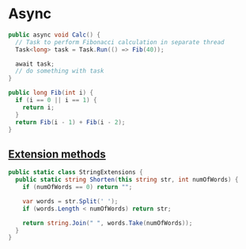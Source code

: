 # Async

```c#
public async void Calc() {
  // Task to perform Fibonacci calculation in separate thread
  Task<long> task = Task.Run(() => Fib(40));

  await task;
  // do something with task
}

public long Fib(int i) {
  if (i == 0 || i == 1) {
    return i;
  }
  return Fib(i - 1) + Fib(i - 2);
}
```

## [Extension methods](https://docs.microsoft.com/en-us/dotnet/csharp/programming-guide/classes-and-structs/extension-methods)

```c#
public static class StringExtensions {
  public static string Shorten(this string str, int numOfWords) {
    if (numOfWords == 0) return "";

    var words = str.Split(' ');
    if (words.Length < numOfWords) return str;

    return string.Join(" ", words.Take(numOfWords));
  }
}
```
